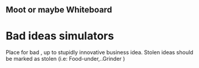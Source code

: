 ## Moot or maybe Whiteboard

# Bad ideas simulators

Place for bad , up to stupidly innovative business idea. Stolen ideas should be marked as stolen (i.e: Food-under,..Grinder )